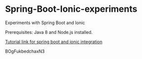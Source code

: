 # Spring-Boot-Ionic-experiments
Experiments with Spring Boot and Ionic

Prerequisites: Java 8 and Node.js installed.

[Tutorial link for spring boot and ionic integration](https://developer.okta.com/blog/2017/05/17/develop-a-mobile-app-with-ionic-and-spring-boot)

BOgFukbedchaxN3